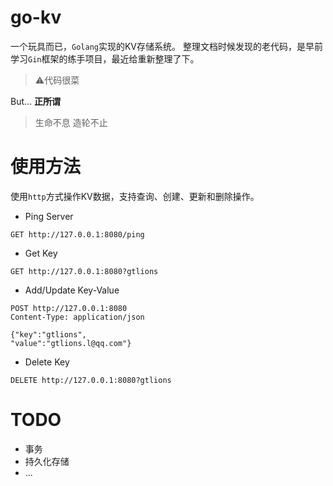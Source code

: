 # go-kv
一个玩具而已，```Golang```实现的KV存储系统。
整理文档时候发现的老代码，是早前学习```Gin```框架的练手项目，最近给重新整理了下。

> ⚠️代码很菜

But... **正所谓**

> 生命不息 造轮不止


# 使用方法
使用```http```方式操作KV数据，支持查询、创建、更新和删除操作。

- Ping Server
```
GET http://127.0.0.1:8080/ping
```

- Get Key
```
GET http://127.0.0.1:8080?gtlions
```

- Add/Update Key-Value
```
POST http://127.0.0.1:8080
Content-Type: application/json

{"key":"gtlions",
"value":"gtlions.l@qq.com"}
```

- Delete Key
```
DELETE http://127.0.0.1:8080?gtlions
```

# TODO
- 事务
- 持久化存储
- ...